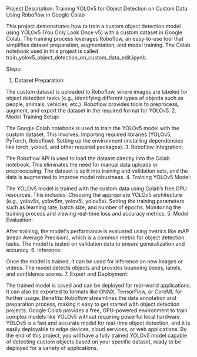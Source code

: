 Project Description: Training YOLOv5 for Object Detection on Custom Data Using Roboflow in Google Colab

This project demonstrates how to train a custom object detection model using YOLOv5 (You Only Look Once v5) with a custom dataset in Google Colab. The training process leverages Roboflow, an easy-to-use tool that simplifies dataset preparation, augmentation, and model training. The Colab notebook used in this project is called train_yolov5_object_detection_on_custom_data_edit.ipynb.

Steps:
1. Dataset Preparation:

The custom dataset is uploaded to Roboflow, where images are labeled for object detection tasks (e.g., identifying different types of objects such as people, animals, vehicles, etc.).
Roboflow provides tools to preprocess, augment, and export the dataset in the required format for YOLOv5.
2. Model Training Setup:

The Google Colab notebook is used to train the YOLOv5 model with the custom dataset. This involves:
Importing required libraries (YOLOv5, PyTorch, Roboflow).
Setting up the environment (installing dependencies like torch, yolov5, and other required packages).
3. Roboflow Integration:

The Roboflow API is used to load the dataset directly into the Colab notebook. This eliminates the need for manual data uploads or preprocessing.
The dataset is split into training and validation sets, and the data is augmented to improve model robustness.
4. Training YOLOv5 Model:

The YOLOv5 model is trained with the custom data using Colab’s free GPU resources. This includes:
Choosing the appropriate YOLOv5 architecture (e.g., yolov5s, yolov5m, yolov5l, yolov5x).
Setting the training parameters such as learning rate, batch size, and number of epochs.
Monitoring the training process and viewing real-time loss and accuracy metrics.
5. Model Evaluation:

After training, the model's performance is evaluated using metrics like mAP (mean Average Precision), which is a common metric for object detection tasks.
The model is tested on validation data to ensure generalization and accuracy.
6. Inference:

Once the model is trained, it can be used for inference on new images or videos. The model detects objects and provides bounding boxes, labels, and confidence scores.
7. Export and Deployment:

The trained model is saved and can be deployed for real-world applications. It can also be exported to formats like ONNX, TensorFlow, or CoreML for further usage.
Benefits:
Roboflow streamlines the data annotation and preparation process, making it easy to get started with object detection projects.
Google Colab provides a free, GPU-powered environment to train complex models like YOLOv5 without requiring powerful local hardware.
YOLOv5 is a fast and accurate model for real-time object detection, and it is easily deployable to edge devices, cloud services, or web applications.
By the end of this project, you will have a fully trained YOLOv5 model capable of detecting custom objects based on your specific dataset, ready to be deployed for a variety of applications.
